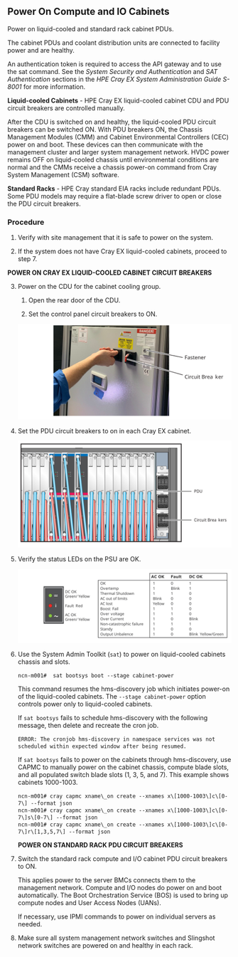 ## Power On Compute and IO Cabinets

Power on liquid-cooled and standard rack cabinet PDUs.

The cabinet PDUs and coolant distribution units are connected to facility power and are healthy.

An authentication token is required to access the API gateway and to use the sat command. See the *System Security and Authentication* and *SAT Authentication* sections in the *HPE Cray EX System Administration Guide S-8001* for more information.

**Liquid-cooled Cabinets** - HPE Cray EX liquid-cooled cabinet CDU and PDU circuit breakers are controlled manually.

After the CDU is switched on and healthy, the liquid-cooled PDU circuit breakers can be switched ON. With PDU breakers ON, the Chassis Management Modules \(CMM\) and Cabinet Environmental Controllers \(CEC\) power on and boot. These devices can then communicate with the management cluster and larger system management network. HVDC power remains OFF on liquid-cooled chassis until environmental conditions are normal and the CMMs receive a chassis power-on command from Cray System Management \(CSM\) software.

**Standard Racks** - HPE Cray standard EIA racks include redundant PDUs. Some PDU models may require a flat-blade screw driver to open or close the PDU circuit breakers.

### Procedure

1.  Verify with site management that it is safe to power on the system.

2. If the system does not have Cray EX liquid-cooled cabinets, proceed to step 7.

   

**POWER ON CRAY EX LIQUID-COOLED CABINET CIRCUIT BREAKERS**

3. Power on the CDU for the cabinet cooling group.

   1.  Open the rear door of the CDU.

   2.  Set the control panel circuit breakers to ON.

   ![](../../img/operations/CDU_Circuit_Breakers.svg "CDU Circuit Breakers")

4. Set the PDU circuit breakers to on in each Cray EX cabinet.

   ![](../../img/operations/Liquid_Cooled_Cabinet_PDU.svg "Liquid Cooled Cabinet PDU")

5. Verify the status LEDs on the PSU are OK.

   ![](../../img/operations/PSU_Status.svg "PSU Status")

6. Use the System Admin Toolkit \(`sat`\) to power on liquid-cooled cabinets chassis and slots.

   ```screen
   ncn-m001#  sat bootsys boot --stage cabinet-power
   ```

   This command resumes the hms-discovery job which initiates power-on of the liquid-cooled cabinets. The `--stage cabinet-power` option controls power only to liquid-cooled cabinets.

   If `sat bootsys` fails to schedule hms-discovery with the following message, then delete and recreate the cron job.

   ```screen
   ERROR: The cronjob hms-discovery in namespace services was not scheduled within expected window after being resumed.
   ```

   If `sat bootsys` fails to power on the cabinets through hms-discovery, use CAPMC to manually power on the cabinet chassis, compute blade slots, and all populated switch blade slots \(1, 3, 5, and 7\). This example shows cabinets 1000-1003.

   ```screen
   ncn-m001# cray capmc xname\_on create --xnames x\[1000-1003\]c\[0-7\] --format json
   ncn-m001# cray capmc xname\_on create --xnames x\[1000-1003\]c\[0-7\]s\[0-7\] --format json
   ncn-m001# cray capmc xname\_on create --xnames x\[1000-1003\]c\[0-7\]r\[1,3,5,7\] --format json
   ```

   

   **POWER ON STANDARD RACK PDU CIRCUIT BREAKERS**

7. Switch the standard rack compute and I/O cabinet PDU circuit breakers to ON.

   This applies power to the server BMCs connects them to the management network. Compute and I/O nodes do power on and boot automatically. The Boot Orchestration Service \(BOS\) is used to bring up compute nodes and User Access Nodes \(UANs\).

   If necessary, use IPMI commands to power on individual servers as needed.

8. Make sure all system management network switches and Slingshot network switches are powered on and healthy in each rack.




